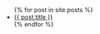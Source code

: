 <script async src="https://pagead2.googlesyndication.com/pagead/js/adsbygoogle.js?client=ca-pub-8689199204567424"
     crossorigin="anonymous"></script>
<ul>
  {% for post in site.posts %}
    <li>
      <a href="{{ post.url }}">{{ post.title }}</a>
    </li>
  {% endfor %}
</ul>
